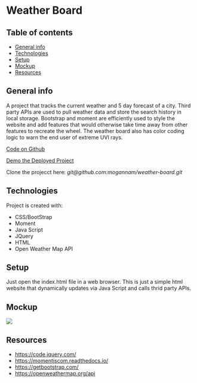 
# Weather Board


## Table of contents
* [General info](#general-info)
* [Technologies](#technologies)
* [Setup](#setup)
* [Mockup](#Mockup)
* [Resources](#Resources)


## General info

<p> A project that tracks the current weather and 5 day forecast of a city. Third party APIs are used to pull weather data and store the search history in local storage. Bootstrap and moment are efficiently used to style the website and add features that would otherwise take time away from other features to recreate the wheel. The weather board also has color coding logic to warn the end user of extreme UVI rays.</p>


<a href="https://github.com/mogannam/weather-board.git"> Code on Github</a>

<a href="https://mogannam.github.io/weather-board/"> Demo the Deployed Project</a>

<p>Clone the projecct here: <em>git@github.com:mogannam/weather-board.git</em></p>
	
## Technologies
Project is created with:
* CSS/BootStrap
* Moment
* Java Script
* JQuery
* HTML
* Open Weather Map API

	
## Setup
Just open the index.html file in a web browser. This is just a simple html website that dynamically updates via Java Script and calls thrid party APIs.

## Mockup
<img src="https://github.com/mogannam/weather-board/blob/main/Weather-Dashboard.gif">


## Resources
* https://code.jquery.com/
* https://momentjscom.readthedocs.io/
* https://getbootstrap.com/
* https://openweathermap.org/api